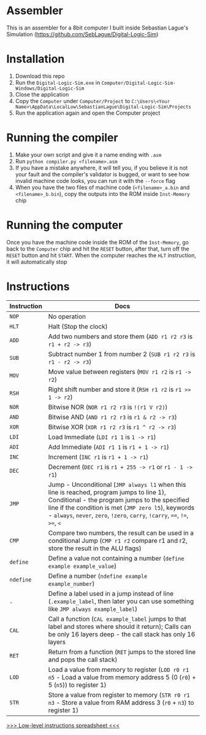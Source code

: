 # Assembler
This is an assembler for a 8bit computer I built inside Sebastian Lague's Simulation (https://github.com/SebLague/Digital-Logic-Sim)

# Installation
1. Download this repo
2. Run the `Digital-Logic-Sim.exe` in `Computer/Digital-Logic-Sim-Windows/Digital-Logic-Sim`
3. Close the application
4. Copy the `Computer` under `Computer/Project` to `C:\Users\<Your Name>\AppData\LocalLow\SebastianLague\Digital-Logic-Sim\Projects`
5. Run the application again and open the Computer project

# Running the compiler
1. Make your own script and give it a name ending with `.asm`
2. Run `python compiler.py <filename>.asm`
3. If you have a mistake anywhere, it will tell you, if you believe it is not your fault and the compiler's validator is bugged, or want to see how invalid machine code looks, you can run it with the `--force` flag
4. When you have the two files of machine code (`<filename>_a.bin` and `<filename>_b.bin`), copy the outputs into the ROM inside `Inst-Memory` chip

# Running the computer
Once you have the machine code inside the ROM of the `Inst-Memory`, go back to the `Computer` chip and hit the `RESET` button, after that, turn off the `RESET` button and hit `START`. When the computer reaches the `HLT` instruction, it will automatically stop

# Instructions
| Instruction | Docs                                                                                                                                                                                                                                                                              |
|-------------|-----------------------------------------------------------------------------------------------------------------------------------------------------------------------------------------------------------------------------------------------------------------------------------|
| `NOP`       | No operation                                                                                                                                                                                                                                                                      |
| `HLT`       | Halt (Stop the clock)                                                                                                                                                                                                                                                             |
| `ADD`       | Add two numbers and store them (`ADD r1 r2 r3` is `r1 + r2 -> r3`)                                                                                                                                                                                                                |
| `SUB`       | Subtract number 1 from number 2 (`SUB r1 r2 r3` is `r1 - r2 -> r3`)                                                                                                                                                                                                               |
| `MOV`       | Move value between registers (`MOV r1 r2` is `r1 -> r2`)                                                                                                                                                                                                                          |
| `RSH`       | Right shift number and store it (`RSH r1 r2` is `r1 >> 1 -> r2`)                                                                                                                                                                                                                  |
| `NOR`       | Bitwise NOR (`NOR r1 r2 r3` is `!(r1 V r2)`)                                                                                                                                                                                                                                      |                                                                                                                                                                                                                                        | r2)`)
| `AND`       | Bitwise AND (`AND r1 r2 r3` is `r1 & r2 -> r3`)                                                                                                                                                                                                                                   |
| `XOR`       | Bitwise XOR (`XOR r1 r2 r3` is `r1 ^ r2 -> r3`)                                                                                                                                                                                                                                   |
| `LDI`       | Load Immediate (`LDI r1 1` is `1 -> r1`)                                                                                                                                                                                                                                          |
| `ADI`       | Add Immediate (`ADI r1 1` is `r1 + 1 -> r1`)                                                                                                                                                                                                                                      |
| `INC`       | Increment (`INC r1` is `r1 + 1 -> r1`)                                                                                                                                                                                                                                            |
| `DEC`       | Decrement (`DEC r1` is `r1 + 255 -> r1` or `r1 - 1 -> r1`)                                                                                                                                                                                                                        |
| `JMP`       | Jump - Unconditional (`JMP always l1` when this line is reached, program jumps to line 1), Conditional - the program jumps to the specified line if the condition is met (`JMP zero l5`), keywords - `always`, `never`, `zero`, `!zero`, `carry`, `!carry`, `==`, `!=`, `>=`, `<` |
| `CMP`       | Compare two numbers, the result can be used in a conditional Jump (`CMP r1 r2` compare r1 and r2, store the result in the ALU flags)                                                                                                                                              |
| `define`    | Define a value not containing a number (`define example example_value`)                                                                                                                                                                                                           |
| `ndefine`   | Define a number (`ndefine example example_number`)                                                                                                                                                                                                                                |
| `.`         | Define a label used in a jump instead of line (`.example_label`, then later you can use something like `JMP always example_label`)                                                                                                                                                |
| `CAL`       | Call a function (`CAL example_label` jumps to that label and stores where should it return); Calls can be only 16 layers deep - the call stack has only 16 layers                                                                                                                 |
| `RET`       | Return from a function (`RET` jumps to the stored line and pops the call stack)                                                                                                                                                                                                   |
| `LOD`       | Load a value from memory to register (`LOD r0 r1 n5` - Load a value from memory address 5 (0 (`r0`) + 5 (`n5`)) to register 1)                                                                                                                                                    |
| `STR`       | Store a value from register to memory (`STR r0 r1 n3` - Store a value from RAM address 3 (`r0` + `n3`) to register 1)                                                                                                                                                             |

[>>> Low-level instructions spreadsheet <<<](https://docs.google.com/spreadsheets/d/1LUdcMzXBbyvQ7C-92FkX6OZsNRdaSb_byfD6Byjk5o8/edit?usp=sharing)